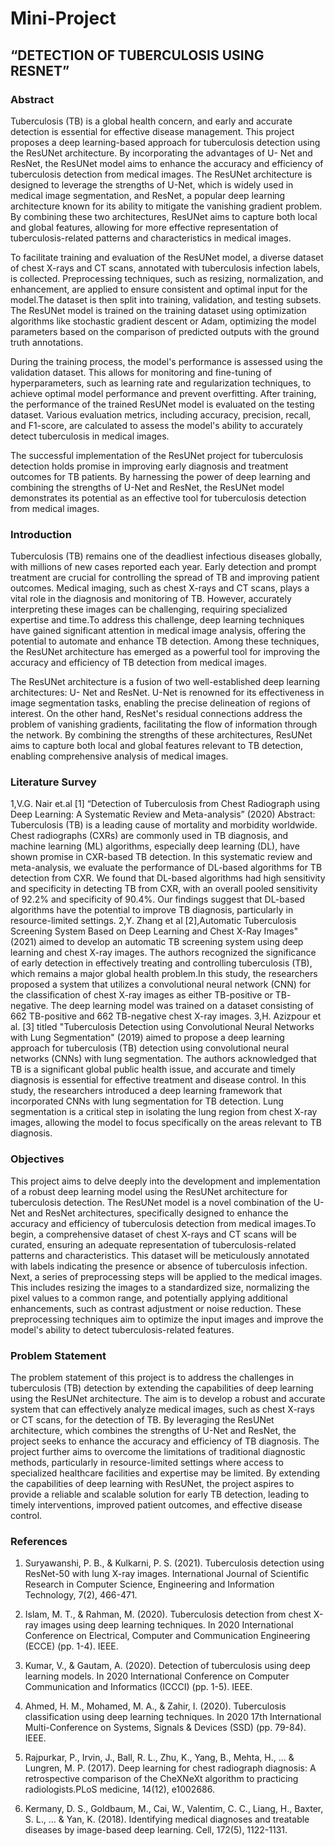 # Mini-Project
## “DETECTION OF TUBERCULOSIS USING RESNET”
### Abstract
Tuberculosis (TB) is a global health concern, and early and accurate detection is essential for
effective disease management. This project proposes a deep learning-based approach for
tuberculosis detection using the ResUNet architecture. By incorporating the advantages of U-
Net and ResNet, the ResUNet model aims to enhance the accuracy and efficiency of
tuberculosis detection from medical images. The ResUNet architecture is designed to
leverage the strengths of U-Net, which is widely used in medical image segmentation, and
ResNet, a popular deep learning architecture known for its ability to mitigate the vanishing
gradient problem. By combining these two architectures, ResUNet aims to capture both local
and global features, allowing for more effective representation of tuberculosis-related patterns
and characteristics in medical images.

To facilitate training and evaluation of the ResUNet model, a diverse dataset of chest X-rays
and CT scans, annotated with tuberculosis infection labels, is collected. Preprocessing
techniques, such as resizing, normalization, and enhancement, are applied to ensure
consistent and optimal input for the model.The dataset is then split into training, validation,
and testing subsets. The ResUNet model is trained on the training dataset using optimization
algorithms like stochastic gradient descent or Adam, optimizing the model parameters based
on the comparison of predicted outputs with the ground truth annotations.

During the training process, the model&#39;s performance is assessed using the validation dataset.
This allows for monitoring and fine-tuning of hyperparameters, such as learning rate and
regularization techniques, to achieve optimal model performance and prevent overfitting.
After training, the performance of the trained ResUNet model is evaluated on the testing
dataset. Various evaluation metrics, including accuracy, precision, recall, and F1-score, are
calculated to assess the model&#39;s ability to accurately detect tuberculosis in medical images.

The successful implementation of the ResUNet project for tuberculosis detection holds
promise in improving early diagnosis and treatment outcomes for TB patients. By harnessing
the power of deep learning and combining the strengths of U-Net and ResNet, the ResUNet
model demonstrates its potential as an effective tool for tuberculosis detection from medical
images.
### Introduction
Tuberculosis (TB) remains one of the deadliest infectious diseases globally, with millions of
new cases reported each year. Early detection and prompt treatment are crucial for controlling
the spread of TB and improving patient outcomes. Medical imaging, such as chest X-rays and
CT scans, plays a vital role in the diagnosis and monitoring of TB. However, accurately
interpreting these images can be challenging, requiring specialized expertise and time.To
address this challenge, deep learning techniques have gained significant attention in medical
image analysis, offering the potential to automate and enhance TB detection. Among these
techniques, the ResUNet architecture has emerged as a powerful tool for improving the
accuracy and efficiency of TB detection from medical images.

The ResUNet architecture is a fusion of two well-established deep learning architectures: U-
Net and ResNet. U-Net is renowned for its effectiveness in image segmentation tasks,
enabling the precise delineation of regions of interest. On the other hand, ResNet&#39;s residual
connections address the problem of vanishing gradients, facilitating the flow of information
through the network. By combining the strengths of these architectures, ResUNet aims to
capture both local and global features relevant to TB detection, enabling comprehensive
analysis of medical images.
### Literature Survey
1,V.G. Nair et.al [1] “Detection of Tuberculosis from Chest Radiograph using Deep Learning:
A Systematic Review and Meta-analysis” (2020)
Abstract: Tuberculosis (TB) is a leading cause of mortality and morbidity worldwide. Chest
radiographs (CXRs) are commonly used in TB diagnosis, and machine learning (ML)
algorithms, especially deep learning (DL), have shown promise in CXR-based TB detection.
In this systematic review and meta-analysis, we evaluate the performance of DL-based
algorithms for TB detection from CXR. We found that DL-based algorithms had high
sensitivity and specificity in detecting TB from CXR, with an overall pooled sensitivity of
92.2% and specificity of 90.4%. Our findings suggest that DL-based algorithms have the
potential to improve TB diagnosis, particularly in resource-limited settings.
2,Y. Zhang et al [2],Automatic Tuberculosis Screening System Based on Deep Learning and
Chest X-Ray Images&quot; (2021) aimed to develop an automatic TB screening system using deep
learning and chest X-ray images. The authors recognized the significance of early detection
in effectively treating and controlling tuberculosis (TB), which remains a major global health
problem.In this study, the researchers proposed a system that utilizes a convolutional neural
network (CNN) for the classification of chest X-ray images as either TB-positive or TB-
negative. The deep learning model was trained on a dataset consisting of 662 TB-positive and
662 TB-negative chest X-ray images.
3,H. Azizpour et al. [3] titled &quot;Tuberculosis Detection using Convolutional Neural Networks
with Lung Segmentation&quot; (2019) aimed to propose a deep learning approach for tuberculosis
(TB) detection using convolutional neural networks (CNNs) with lung segmentation. The
authors acknowledged that TB is a significant global public health issue, and accurate and
timely diagnosis is essential for effective treatment and disease control.
In this study, the researchers introduced a deep learning framework that incorporated CNNs
with lung segmentation for TB detection. Lung segmentation is a critical step in isolating the
lung region from chest X-ray images, allowing the model to focus specifically on the areas
relevant to TB diagnosis.

### Objectives
This project aims to delve deeply into the development and implementation of a robust deep
learning model using the ResUNet architecture for tuberculosis detection. The ResUNet
model is a novel combination of the U-Net and ResNet architectures, specifically designed to
enhance the accuracy and efficiency of tuberculosis detection from medical images.To begin,
a comprehensive dataset of chest X-rays and CT scans will be curated, ensuring an adequate
representation of tuberculosis-related patterns and characteristics. This dataset will be
meticulously annotated with labels indicating the presence or absence of tuberculosis
infection. Next, a series of preprocessing steps will be applied to the medical images. This
includes resizing the images to a standardized size, normalizing the pixel values to a common
range, and potentially applying additional enhancements, such as contrast adjustment or noise
reduction. These preprocessing techniques aim to optimize the input images and improve the
model&#39;s ability to detect tuberculosis-related features.

### Problem Statement
The problem statement of this project is to address the challenges in tuberculosis (TB) detection by extending the capabilities of deep learning using the ResUNet architecture. The aim is to develop a robust and accurate system that can effectively analyze medical images, such as chest X-rays or CT scans, for the detection of TB. By leveraging the ResUNet architecture, which combines the strengths of U-Net and ResNet, the project seeks to enhance the accuracy and efficiency of TB diagnosis. The project further aims to overcome the limitations of traditional diagnostic methods, particularly in resource-limited settings where access to specialized healthcare facilities and expertise may be limited. By extending the capabilities of deep learning with ResUNet, the project aspires to provide a reliable and scalable solution for early TB detection, leading to timely interventions, improved patient outcomes, and effective disease control.

### References
1. Suryawanshi, P. B., & Kulkarni, P. S. (2021). Tuberculosis detection using ResNet-50 with lung X-ray
images. International Journal of Scientific Research in Computer Science, Engineering and Information
Technology, 7(2), 466-471.

2. Islam, M. T., & Rahman, M. (2020). Tuberculosis detection from chest X-ray images using deep
learning techniques. In 2020 International Conference on Electrical, Computer and Communication
Engineering (ECCE) (pp. 1-4). IEEE.

3. Kumar, V., & Gautam, A. (2020). Detection of tuberculosis using deep learning models. In 2020
International Conference on Computer Communication and Informatics (ICCCI) (pp. 1-5). IEEE.

4. Ahmed, H. M., Mohamed, M. A., & Zahir, I. (2020). Tuberculosis classification using deep learning
techniques. In 2020 17th International Multi-Conference on Systems, Signals & Devices (SSD) (pp.
79-84). IEEE.

5. Rajpurkar, P., Irvin, J., Ball, R. L., Zhu, K., Yang, B., Mehta, H., ... & Lungren, M. P. (2017). Deep
learning for chest radiograph diagnosis: A retrospective comparison of the CheXNeXt algorithm to
practicing radiologists.PLoS medicine, 14(12), e1002686.

6. Kermany, D. S., Goldbaum, M., Cai, W., Valentim, C. C., Liang, H., Baxter, S. L., ... & Yan, K. (2018).
Identifying medical diagnoses and treatable diseases by image-based deep learning. Cell, 172(5),
1122-1131.
   
